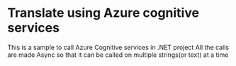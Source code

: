 # Translate using Azure cognitive services
This is a sample to call Azure Cognitive services in .NET project
All the calls are made Async so that it can be called on multiple strings(or text) at a time
